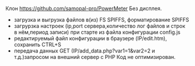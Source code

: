 Клон https://github.com/samopal-pro/PowerMeter
Без дисплея.
- загрузка и выгрузка файлов в(из) FS SPIFFS, форматирование SPIFFS
- загруpзка настроек (ip,port сервера,количество лог файлов и строк в нём,период записи) при старте из файла конфигурации config.js
- редактируемый файл конфигурации в браузере (IP/edit.htm), сохранить CTRL+S
- передача данных GET (IP/add_data.php?var1=1&var2=2 и т.д.)запросом на внешний сервер с PHP
Код не оптимизирован.
